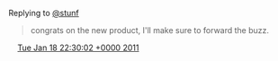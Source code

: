 Replying to [@stunf](https://twitter.com/stunf/status/27113726888906752)

> congrats on the new product, I'll make sure to forward the buzz\.

<img src="../../media/tweet.ico" width="12" /> [Tue Jan 18 22:30:02 +0000 2011](https://twitter.com/DromerDenker/status/27492940473438208)